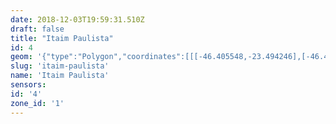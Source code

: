 ```yaml
---
date: 2018-12-03T19:59:31.510Z
draft: false
title: "Itaim Paulista"
id: 4
geom: '{"type":"Polygon","coordinates":[[[-46.405548,-23.494246],[-46.40607,-23.495603],[-46.406238,-23.496237],[-46.406474,-23.496523],[-46.406417,-23.496686],[-46.407024,-23.499115],[-46.40708,-23.500048],[-46.407022,-23.500319],[-46.406205,-23.501393],[-46.406707,-23.501639],[-46.406722,-23.502213],[-46.406305,-23.503034],[-46.406166,-23.503151],[-46.405831,-23.503247],[-46.405579,-23.504023],[-46.405077,-23.505151],[-46.404734,-23.506489],[-46.404389,-23.507399],[-46.40421,-23.507639],[-46.404092,-23.507939],[-46.40393,-23.508554],[-46.404011,-23.509028],[-46.403988,-23.509238],[-46.40376,-23.509684],[-46.403607,-23.510192],[-46.403424,-23.510388],[-46.402913,-23.510661],[-46.401574,-23.511663],[-46.40139,-23.511916],[-46.401558,-23.512392],[-46.401589,-23.512759],[-46.401359,-23.513201],[-46.40137,-23.513323],[-46.401489,-23.513556],[-46.40179,-23.513896],[-46.401895,-23.513932],[-46.402029,-23.51416],[-46.402093,-23.514655],[-46.402032,-23.515193],[-46.402102,-23.515519],[-46.40225,-23.515706],[-46.402253,-23.515814],[-46.40215,-23.516018],[-46.401675,-23.516516],[-46.401511,-23.516842],[-46.400478,-23.517739],[-46.399218,-23.519215],[-46.398956,-23.519846],[-46.398785,-23.520713],[-46.398739,-23.52169],[-46.398443,-23.521875],[-46.39829,-23.522057],[-46.397997,-23.522974],[-46.398055,-23.52312],[-46.397918,-23.523404],[-46.397708,-23.524467],[-46.397413,-23.524951],[-46.39709,-23.525245],[-46.396984,-23.524723],[-46.39616,-23.524497],[-46.396584,-23.52295],[-46.396596,-23.522551],[-46.396535,-23.522344],[-46.39639,-23.522171],[-46.395476,-23.521732],[-46.39502,-23.521593],[-46.391145,-23.521684],[-46.389942,-23.521273],[-46.389735,-23.520924],[-46.389711,-23.520755],[-46.389428,-23.520591],[-46.388834,-23.521098],[-46.38834,-23.521344],[-46.386772,-23.521107],[-46.387095,-23.520004],[-46.384865,-23.520708],[-46.384077,-23.520902],[-46.38387,-23.520275],[-46.383923,-23.52016],[-46.384073,-23.520068],[-46.383466,-23.519667],[-46.3829,-23.519449],[-46.382933,-23.519347],[-46.382833,-23.51895],[-46.381981,-23.51772],[-46.381089,-23.516965],[-46.380467,-23.516554],[-46.379622,-23.516229],[-46.378565,-23.516277],[-46.376697,-23.516105],[-46.375761,-23.515619],[-46.374927,-23.515685],[-46.374477,-23.515505],[-46.374143,-23.514662],[-46.37466,-23.513993],[-46.373763,-23.513778],[-46.374319,-23.513266],[-46.375194,-23.512943],[-46.374782,-23.51243],[-46.374699,-23.512368],[-46.374564,-23.512482],[-46.373171,-23.511285],[-46.372838,-23.511463],[-46.372185,-23.511501],[-46.372064,-23.511394],[-46.37161,-23.511291],[-46.370708,-23.511216],[-46.369607,-23.511515],[-46.366401,-23.512171],[-46.366295,-23.512039],[-46.366011,-23.511125],[-46.365951,-23.510504],[-46.365829,-23.510025],[-46.365848,-23.50962],[-46.365982,-23.509185],[-46.366,-23.508665],[-46.365933,-23.508431],[-46.365792,-23.508324],[-46.36578,-23.507775],[-46.365666,-23.507464],[-46.36563,-23.506924],[-46.365435,-23.506412],[-46.365347,-23.505839],[-46.365198,-23.505383],[-46.365095,-23.503917],[-46.365391,-23.503032],[-46.365618,-23.502641],[-46.365999,-23.502333],[-46.366657,-23.501522],[-46.366996,-23.500846],[-46.367238,-23.5],[-46.367358,-23.499813],[-46.367492,-23.499751],[-46.366979,-23.499617],[-46.367205,-23.498448],[-46.368319,-23.498687],[-46.369345,-23.497503],[-46.369592,-23.497039],[-46.369632,-23.496192],[-46.369953,-23.494977],[-46.370527,-23.494232],[-46.371306,-23.493438],[-46.371526,-23.492612],[-46.37174,-23.492137],[-46.372418,-23.491477],[-46.372824,-23.490868],[-46.373699,-23.489835],[-46.374639,-23.488144],[-46.375122,-23.487546],[-46.376955,-23.484782],[-46.377043,-23.484485],[-46.377277,-23.48417],[-46.378232,-23.48196],[-46.378363,-23.481794],[-46.380049,-23.482299],[-46.381086,-23.48273],[-46.384917,-23.484674],[-46.38486,-23.484765],[-46.3867,-23.48571],[-46.388125,-23.486381],[-46.388203,-23.486361],[-46.389461,-23.487031],[-46.389908,-23.487349],[-46.389861,-23.487398],[-46.390041,-23.487547],[-46.390103,-23.487492],[-46.390617,-23.487965],[-46.393881,-23.491481],[-46.393914,-23.491452],[-46.395093,-23.492676],[-46.395718,-23.493183],[-46.396133,-23.493403],[-46.396594,-23.493587],[-46.397412,-23.493777],[-46.400407,-23.493983],[-46.400406,-23.494118],[-46.404286,-23.494332],[-46.404286,-23.494263],[-46.405211,-23.494294],[-46.405205,-23.494247],[-46.405548,-23.494246]]]}'
slug: 'itaim-paulista'
name: 'Itaim Paulista'
sensors:
id: '4'
zone_id: '1'
---
```

		